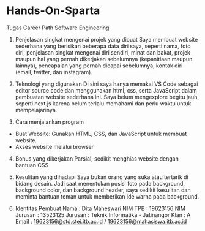 # Hands-On-Sparta
Tugas Career Path Software Engineering

1. Penjelasan singkat mengenai projek yang dibuat
Saya membuat website sederhana yang berisikan beberapa data diri saya, seperti nama, foto diri, penjelasan singkat mengenai diri sendiri, minat dan bakat, projek maupun hal yang pernah dikerjakan sebelumnya (kepanitiaan maupun lainnya), pencapaian yang pernah dicapai sebelumnya, kontak diri (email, twitter, dan instagram).

2. Teknologi yang digunakan
Di sini saya hanya memakai VS Code sebagai editor source code dan menggunakan html, css, serta JavaScript dalam pembuatan website sederhana ini. Saya belum mengexplore begitu jauh, seperti next.js karena belum terlalu memahami dan perlu waktu untuk mempelajarinya.

3. Cara menjalankan program
- Buat Website: Gunakan HTML, CSS, dan JavaScript untuk membuat website.
- Akses website melalui browser

4. Bonus yang dikerjakan
Parsial, sedikit menghias website dengan bantuan CSS

5. Kesulitan yang dihadapi
Saya bukan orang yang suka atau tertarik di bidang desain. Jadi saat menentukan posisi foto pada background, background color, dan background header, saya sedikit kesulitan dan meminta bantuan teman untuk memberikan ide warna pada background.

6. Identitas Pembuat
Nama : Dita Maheswari
NIM TPB : 19623156
NIM Jurusan : 13523125
Jurusan : Teknik Informatika - Jatinangor
Klan : A
Email : 19623156@std.stei.itb.ac.id / 19623156@mahasiswa.itb.ac.id

